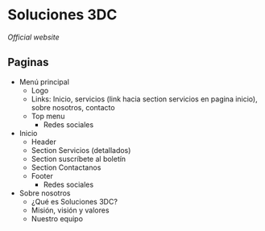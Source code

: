 # Soluciones 3DC
_Official website_
## Paginas
* Menú principal
  * Logo
  * Links: Inicio, servicios (link hacia section servicios en pagina inicio), sobre nosotros, contacto
  * Top menu
    * Redes sociales
* Inicio
  * Header
  * Section Servicios (detallados)
  * Section suscríbete al boletín
  * Section Contactanos
  * Footer
    * Redes sociales
* Sobre nosotros
  * ¿Qué es Soluciones 3DC?
  * Misión, visión y valores
  * Nuestro equipo
